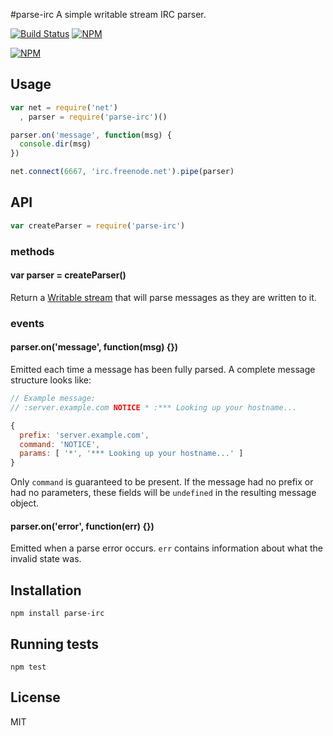 #parse-irc
A simple writable stream IRC parser.

[![Build Status](https://img.shields.io/travis/tec27/parse-irc.png?style=flat)](https://travis-ci.org/tec27/parse-irc)
[![NPM](https://img.shields.io/npm/v/parse-irc.svg?style=flat)](https://www.npmjs.org/package/parse-irc)

[![NPM](https://nodei.co/npm/parse-irc.png)](https://nodei.co/npm/parse-irc/)

## Usage
```JavaScript
var net = require('net')
  , parser = require('parse-irc')()

parser.on('message', function(msg) {
  console.dir(msg)
})

net.connect(6667, 'irc.freenode.net').pipe(parser)
```

## API
```JavaScript
var createParser = require('parse-irc')
```
### methods
#### var parser = createParser()
Return a [Writable stream](http://nodejs.org/docs/latest/api/stream.html#stream_class_stream_writable)
that will parse messages as they are written to it.

### events
#### parser.on('message', function(msg) {})
Emitted each time a message has been fully parsed. A complete message structure looks like:
```JavaScript
// Example message:
// :server.example.com NOTICE * :*** Looking up your hostname...

{
  prefix: 'server.example.com',
  command: 'NOTICE',
  params: [ '*', '*** Looking up your hostname...' ]
}
```
Only `command` is guaranteed to be present. If the message had no prefix or had no parameters,
these fields will be `undefined` in the resulting message object.

#### parser.on('error', function(err) {})
Emitted when a parse error occurs. `err` contains information about what the invalid state was.

## Installation
`npm install parse-irc`

## Running tests
`npm test`

## License
MIT
